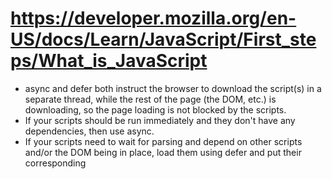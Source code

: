 # https://developer.mozilla.org/en-US/docs/Learn/JavaScript/First_steps/What_is_JavaScript

* async and defer both instruct the browser to download the script(s) in a separate thread, while the rest of the page (the DOM, etc.) is downloading, so the page loading is not blocked by the scripts.
* If your scripts should be run immediately and they don't have any dependencies, then use async.
* If your scripts need to wait for parsing and depend on other scripts and/or the DOM being in place, load them using defer and put their corresponding <script> elements in the order you want the browser to execute them.


https://javascript.info/script-async-defer

## in short, defer is used for scripts that need the whole DOM and/or their relative execution order is important. And async is used for independent scripts, like counters or ads.


https://bitsofco.de/async-vs-defer/
